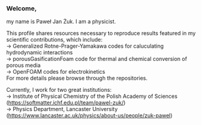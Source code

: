 ### Welcome,

my name is Paweł Jan Żuk. I am a physicist. 

This profile shares resources necessary to reproduce results featured in my scientific contributions, which include: \
-> Generalized Rotne-Prager-Yamakawa codes for caluculating hydrodynamic interactions \
-> porousGasificationFoam code for thermal and chemical conversion of porous media \
-> OpenFOAM codes for electrokinetics \
For more details please browse through the repositories.


Currently, I work for two great institutions: \
-> Institute of Physical Chemistry of the Polish Academy of Sciences (https://softmatter.ichf.edu.pl/team/pawel-zuk/) \
-> Physics Department, Lancaster University (https://www.lancaster.ac.uk/physics/about-us/people/zuk-pawel)


<!--
<img align="center" src="https://github-readme-stats.vercel.app/api/pin/?username=pjzuk&repo=GRPYlinked&theme=dark&show_owner=true" />
-->
